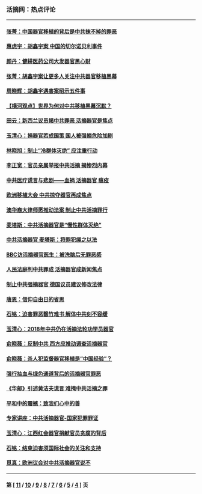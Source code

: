 ### 活摘网：热点评论
---
#### [张菁：中国器官移植的背后是中共抹不掉的罪恶](../../pages/nf5879/n13974977.md?06170430) 
#### [惠虎宇：胡鑫宇案 中国的切尔诺贝利事件](../../pages/nf5879/n13942916.md?06170430) 
#### [颜丹：健耕医药公司大发器官黑心财](../../pages/nf5879/n13940134.md?06170430) 
#### [张菁：胡鑫宇案让更多人关注中共器官移植黑幕](../../pages/nf5879/n13929073.md?06170430) 
#### [周晓辉：胡鑫宇遇害案昭示五件事](../../pages/nf5879/n13921870.md?06170430) 
#### [【横河观点】世界为何对中共移植黑幕沉默？](../../pages/nf5879/n13244249.md?06170430) 
#### [田云：新西兰议员揭中共罪恶 活摘器官是焦点](../../pages/nf5879/n13070629.md?06170430) 
#### [玉清心：捐器官若成国策 国人被强摘危险加剧](../../pages/nf5879/n12802713.md?06170430) 
#### [林晓旭：制止“冷群体灭绝” 应注重行动](../../pages/nf5879/n12779736.md?06170430) 
#### [李正宽：官员亲属举报中共活摘 揭惨烈内幕](../../pages/nf5879/n12684490.md?06170430) 
#### [中共医疗谎言与悲剧——血祸 活摘器官 瘟疫](../../pages/nf5879/n12372103.md?06170430) 
#### [欧洲移植大会 中共掠夺器官再成焦点](../../pages/nf5879/n11538883.md?06170430) 
#### [澳华裔大律师愿推动法案 制止中共活摘罪行](../../pages/nf5879/n11377039.md?06170430) 
#### [麦塔斯：中共活摘器官是“慢性群体灭绝”](../../pages/nf5879/n11350529.md?06170430) 
#### [中共活摘器官 麦塔斯：将罪犯绳之以法](../../pages/nf5879/n11347973.md?06170430) 
#### [BBC访活摘器官医生：被洗脑后无罪恶感](../../pages/nf5879/n11335935.md?06170430) 
#### [人民法庭判中共罪成 活摘器官成新闻焦点](../../pages/nf5879/n11331578.md?06170430) 
#### [制止中共强摘器官 德国议员建议修改法律](../../pages/nf5879/n11249451.md?06170430) 
#### [唐恩：信仰自由日的省思](../../pages/nf5879/n11003525.md?06170430) 
#### [石铭：迫害罪恶罄竹难书  解体中共刻不容缓](../../pages/nf5879/n10942855.md?06170430) 
#### [玉清心：2018年中共仍在活摘法轮功学员器官](../../pages/nf5879/n10914646.md?06170430) 
#### [俞晓薇：反制中共 西方应推动调查活摘器官](../../pages/nf5879/n10794671.md?06170430) 
#### [俞晓薇：杀人犯监督器官移植是“中国经验”？](../../pages/nf5879/n10466427.md?06170430) 
#### [强行抽血与绿色通道背后的活摘器官罪恶](../../pages/nf5879/n10004708.md?06170430) 
#### [《华邮》引述黄洁夫谎言 难掩中共活摘之罪](../../pages/nf5879/n9642309.md?06170430) 
#### [平和中的震撼：致我们心中的善](../../pages/nf5879/n9021123.md?06170430) 
#### [专家讲座：中共活摘器官-国家犯罪罪证](../../pages/nf5879/n8828153.md?06170430) 
#### [玉清心：江西红会器官捐献官员贪腐的背后](../../pages/nf5879/n8522122.md?06170430) 
#### [石铭：结束迫害须国际社会的关注和支持](../../pages/nf5879/n8443497.md?06170430) 
#### [觅真：欧洲议会对中共活摘器官说不](../../pages/nf5879/n8337486.md?06170430) 

---
#### 第 [ [11](./11.md?06170430) / [10](./10.md?06170430) / [9](./9.md?06170430) / [8](./8.md?06170430) / [7](./7.md?06170430) / [6](./6.md?06170430) / [5](./5.md?06170430) / [4](./4.md?06170430) ] 页
